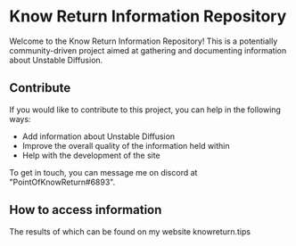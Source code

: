 # Know Return Information Repository

Welcome to the Know Return Information Repository! This is a potentially community-driven project aimed at gathering and documenting information about Unstable Diffusion.

## Contribute

If you would like to contribute to this project, you can help in the following ways:

- Add information about Unstable Diffusion
- Improve the overall quality of the information held within
- Help with the development of the site

To get in touch, you can message me on discord at "PointOfKnowReturn#6893".

## How to access information

The results of which can be found on my website knowreturn.tips
